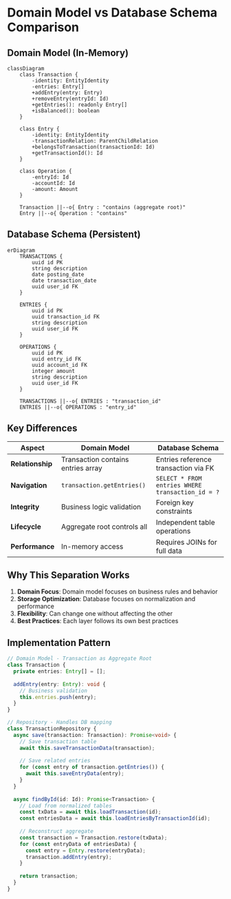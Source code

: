# Domain Model vs Database Schema Comparison

## Domain Model (In-Memory)
```mermaid
classDiagram
    class Transaction {
        -identity: EntityIdentity
        -entries: Entry[]
        +addEntry(entry: Entry)
        +removeEntry(entryId: Id)
        +getEntries(): readonly Entry[]
        +isBalanced(): boolean
    }
    
    class Entry {
        -identity: EntityIdentity
        -transactionRelation: ParentChildRelation
        +belongsToTransaction(transactionId: Id)
        +getTransactionId(): Id
    }
    
    class Operation {
        -entryId: Id
        -accountId: Id
        -amount: Amount
    }
    
    Transaction ||--o{ Entry : "contains (aggregate root)"
    Entry ||--o{ Operation : "contains"
```

## Database Schema (Persistent)
```mermaid
erDiagram
    TRANSACTIONS {
        uuid id PK
        string description
        date posting_date
        date transaction_date
        uuid user_id FK
    }
    
    ENTRIES {
        uuid id PK
        uuid transaction_id FK
        string description
        uuid user_id FK
    }
    
    OPERATIONS {
        uuid id PK
        uuid entry_id FK
        uuid account_id FK
        integer amount
        string description
        uuid user_id FK
    }
    
    TRANSACTIONS ||--o{ ENTRIES : "transaction_id"
    ENTRIES ||--o{ OPERATIONS : "entry_id"
```

## Key Differences

| Aspect | Domain Model | Database Schema |
|--------|--------------|-----------------|
| **Relationship** | Transaction contains entries array | Entries reference transaction via FK |
| **Navigation** | `transaction.getEntries()` | `SELECT * FROM entries WHERE transaction_id = ?` |
| **Integrity** | Business logic validation | Foreign key constraints |
| **Lifecycle** | Aggregate root controls all | Independent table operations |
| **Performance** | In-memory access | Requires JOINs for full data |

## Why This Separation Works

1. **Domain Focus**: Domain model focuses on business rules and behavior
2. **Storage Optimization**: Database focuses on normalization and performance
3. **Flexibility**: Can change one without affecting the other
4. **Best Practices**: Each layer follows its own best practices

## Implementation Pattern

```typescript
// Domain Model - Transaction as Aggregate Root
class Transaction {
  private entries: Entry[] = [];
  
  addEntry(entry: Entry): void {
    // Business validation
    this.entries.push(entry);
  }
}

// Repository - Handles DB mapping
class TransactionRepository {
  async save(transaction: Transaction): Promise<void> {
    // Save transaction table
    await this.saveTransactionData(transaction);
    
    // Save related entries
    for (const entry of transaction.getEntries()) {
      await this.saveEntryData(entry);
    }
  }
  
  async findById(id: Id): Promise<Transaction> {
    // Load from normalized tables
    const txData = await this.loadTransaction(id);
    const entriesData = await this.loadEntriesByTransactionId(id);
    
    // Reconstruct aggregate
    const transaction = Transaction.restore(txData);
    for (const entryData of entriesData) {
      const entry = Entry.restore(entryData);
      transaction.addEntry(entry);
    }
    
    return transaction;
  }
}
```
